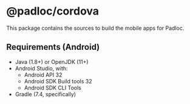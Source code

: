 # @padloc/cordova

This package contains the sources to build the mobile apps for Padloc.

## Requirements (Android)

-   Java (1.8+) or OpenJDK (11+)
-   Android Studio, with:
    -   Android API 32
    -   Android SDK Build tools 32
    -   Android SDK CLI Tools
-   Gradle (7.4, specifically)
